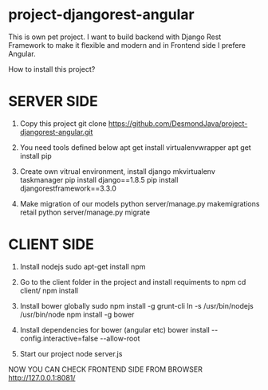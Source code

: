 # project-djangorest-angular
This is own pet project. I want to build backend with Django Rest Framework to make it flexible and modern and in Frontend side I prefere Angular. 

How to install this project?
# SERVER SIDE
1. Copy this project
git clone https://github.com/DesmondJava/project-djangorest-angular.git

2. You need tools defined below
apt get install virtualenvwrapper
apt get install pip

3. Create own vitrual environment, install django
mkvirtualenv taskmanager
pip install django==1.8.5
pip install djangorestframework==3.3.0

4. Make migration of our models
python server/manage.py makemigrations retail
python server/manage.py migrate

# CLIENT SIDE
1. Install nodejs
sudo apt-get install npm

2. Go to the client folder in the project and install requiments to npm
cd client/
npm install

3. Install bower globally
sudo npm install -g grunt-cli
ln -s /usr/bin/nodejs /usr/bin/node
npm install -g bower

4. Install dependencies for bower (angular etc)
bower install --config.interactive=false --allow-root

5. Start our project
node server.js

NOW YOU CAN CHECK FRONTEND SIDE FROM BROWSER
http://127.0.0.1:8081/
